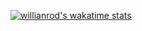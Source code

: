 [![willianrod's wakatime stats](https://github-readme-stats.vercel.app/api/wakatime?username=pm1100tm)](https://github.com/anuraghazra/github-readme-stats)
